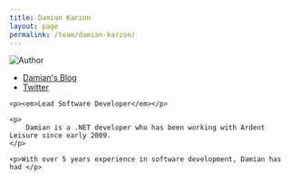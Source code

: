 ```yaml
---
title: Damian Karzon
layout: page
permalink: /team/damian-karzon/
---
```


<div class="memberdetails">
	<div class="sidebar">
		<img src="http://1.gravatar.com/avatar/1ea2829caf0b9135cd7ece795ccde774?size=72" border="0" alt="Author" class="authimg" />
		<ul class="memberlinks">
			<li class="blog"><a href="http://dkdevelopment.net">Damian's Blog</a></li>
			<li class="twitter"><a href="https://twitter.com/d1k_is">Twitter</a></li>
		</ul>
	</div>


    <p><em>Lead Software Developer</em></p>

    <p>
	    Damian is a .NET developer who has been working with Ardent Leisure since early 2009.
    </p>

    <p>With over 5 years experience in software development, Damian has had </p>

</div>